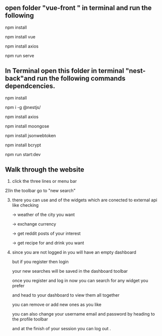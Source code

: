 ## open folder "vue-front " in terminal and run the following

npm install

npm install vue

npm install axios

npm run serve

## In Terminal open this folder in terminal "nest-back"and run the following commands dependcencies.

npm install

npm i -g @nestjs/

npm install axios

npm install moongose

npm install jsonwebtoken

npm install bcrypt

npm run start:dev

## Walk through the website

1. click the three lines or menu bar

2)In the toolbar go to "new search"

3. there you can use and of the widgets which are conected to external api like checking

   -> weather of the city you want

   -> exchange currency

   -> get reddit posts of your interest

   -> get recipe for and drink you want

4. since you are not logged in you will have an empty dashboard

   but if you register then login

   your new searches will be saved in the dashboard toolbar

   once you register and log in now you can search for any widget you prefer

   and head to your dashboard to view them all together

   you can remove or add new ones as you like

   you can also change your username email and password by heading to the profile toolbar

   and at the finish of your session you can log out .
